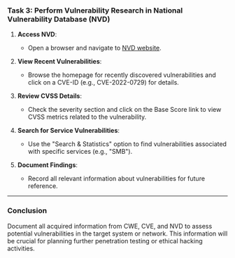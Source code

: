 ### Task 3: Perform Vulnerability Research in National Vulnerability Database (NVD)

1. **Access NVD**:
   - Open a browser and navigate to [NVD website](https://nvd.nist.gov/).

2. **View Recent Vulnerabilities**:
   - Browse the homepage for recently discovered vulnerabilities and click on a CVE-ID (e.g., CVE-2022-0729) for details.

3. **Review CVSS Details**:
   - Check the severity section and click on the Base Score link to view CVSS metrics related to the vulnerability.

4. **Search for Service Vulnerabilities**:
   - Use the "Search & Statistics" option to find vulnerabilities associated with specific services (e.g., "SMB").

5. **Document Findings**:
   - Record all relevant information about vulnerabilities for future reference.

---

### Conclusion
Document all acquired information from CWE, CVE, and NVD to assess potential vulnerabilities in the target system or network. This information will be crucial for planning further penetration testing or ethical hacking activities.